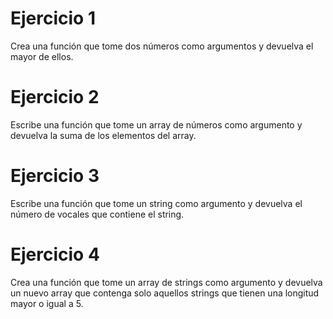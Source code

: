 # Ejercicio 1
Crea una función que tome dos números como argumentos y devuelva el mayor de ellos.
 
# Ejercicio 2
Escribe una función que tome un array de números como argumento y devuelva la suma de los elementos del array.
 
# Ejercicio 3
Escribe una función que tome un string como argumento y devuelva el número de vocales que contiene el string.
 
# Ejercicio 4
Crea una función que tome un array de strings como argumento y devuelva un nuevo array que contenga solo aquellos strings que tienen una longitud mayor o igual a 5.
